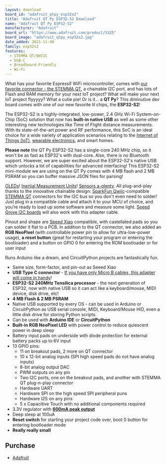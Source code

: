 ```yaml
---
layout: download
board_id: "adafruit_qtpy_esp32s2"
title: "Adafruit QT Py ESP32-S2 Download"
name: "Adafruit QT Py ESP32-S2"
manufacturer: "Adafruit"
board_url: "https://www.adafruit.com/product/5325"
board_image: "adafruit_qtpy_esp32s2.jpg"
date_added: 2021-11-30
family: esp32s2
features:
  - STEMMA QT/QWIIC
  - USB-C
  - Breadboard-Friendly
  - Wi-Fi
---
```


What has your favorite Espressif WiFi microcontroller, comes with [our favorite connector - the STEMMA QT](http://adafruit.com/stemma), a chainable I2C port, and has lots of Flash and RAM memory for your next IoT project? What will make your next IoT project flyyyyy? What a cutie pie! Or is it... a **QT Py**? This diminutive dev board comes with one of our new favorite lil chips, the **ESP32-S2**! 

The ESP32-S2 is a highly-integrated, low-power, 2.4 GHz Wi-Fi System-on-Chip (SoC) solution that now has **built-in native USB** as well as some other interesting new technologies like Time of Flight distance measurements. With its state-of-the-art power and RF performance, this SoC is an ideal choice for a wide variety of application scenarios relating to the [Internet of Things (IoT)](https://www.adafruit.com/category/342), [wearable electronics](https://www.adafruit.com/category/65), and smart homes.

**Please note** the QT Py ESP32-S2 has a single-core 240 MHz chip, so it won't be as fast as ESP32's with dual-core. Also, there is no Bluetooth support. However, we are super excited about the ESP32-S2's native USB which unlocks a lot of capabilities for advanced interfacing! This ESP32-S2 mini-module we are using on the QT Py comes with 4 MB flash and 2 MB PSRAM so you can buffer massive JSON files for parsing!

[OLEDs](https://www.adafruit.com/?q=qt+oled&main_page=category&cPath=1005&sort=BestMatch)! [Inertial Measurement Units](https://www.adafruit.com/?q=qt+imu&main_page=category&cPath=1005&sort=BestMatch)! [Sensors a-plenty](https://www.adafruit.com/?q=qt+sensor&main_page=category&cPath=1005&sort=BestMatch). All plug-and-play thanks to the innovative chainable design: [SparkFun Qwiic](https://www.sparkfun.com/qwiic)-compatible [STEMMA QT](https://learn.adafruit.com/introducing-adafruit-stemma-qt) connectors for the I2C bus so you don't even need to solder! Just plug in a compatible cable and attach it to your MCU of choice, and you’re ready to load up some software and measure some light. [Seeed Grove I2C boards](https://www.adafruit.com/product/4528) will also work with this adapter cable.

Pinout and shape are [Seeed Xiao](https://wiki.seeedstudio.com/Seeeduino-XIAO/) compatible, with castellated pads so you can solder it flat to a PCB. In addition to the QT connector, we also added an **RGB NeoPixel** (with controllable power pin to allow for ultra-low-power usage), **a reset button** (great for restarting your program or entering the bootloader) and a button on GPIO 0 for entering the ROM bootloader or for user input

Runs Arduino like a dream, and CircuitPython projects are fantastically fun.

- Same size, form-factor, and pin-out as Seeed Xiao
- **USB Type C connector** - [If you have only Micro B cables, this adapter will come in handy](https://www.adafruit.com/product/4299)!
- **ESP32-S2 240MHz Tensilica processor** - the next generation of ESP32, now with native USB so it can act like a keyboard/mouse, MIDI device, disk drive, etc!
- **4 MB Flash & 2 MB PSRAM**
- Native USB supported by every OS - can be used in Arduino or CircuitPython as USB serial console, MIDI, Keyboard/Mouse HID, even a little disk drive for storing Python scripts.
- Can be used with **Arduino IDE** or **CircuitPython**
- **Built-in RGB NeoPixel LED** with power control to reduce quiescent power in deep sleep
- Battery input pads on underside with diode protection for external battery packs up to 6V input
- 13 GPIO pins:
  - 11 on breakout pads, 2 more on QT connector
  - 10 x 12-bit analog inputs (SPI high speed pads do not have analog inputs)
  - 8-bit analog output DAC
  - PWM outputs on any pin
  - Two I2C ports, one on the breakout pads, and another with STEMMA QT plug-n-play connector
  - Hardware UART
  - Hardware SPI on the high speed SPI peripheral puns
  - Hardware I2S on any pins
  - 5 x Capacitive Touch with no additional components required
- 3.3V regulator with [**600mA peak output**](https://www.diodes.com/assets/Datasheets/AP2112.pdf)
- Deep sleep at 100uA
- **Reset switch** for starting your project code over, boot 0 button for entering bootloader mode
- **Really really small**

## Purchase

* [Adafruit](https://www.adafruit.com/product/5325)

